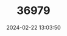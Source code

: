 ---
title: "36979"
category: "Psidium rostratum"
draft: false
date: 2024-02-22 13:03:50
languages:
  Spanish; Castilian: ["Guayabo de Monte", "Guayabo"]
---